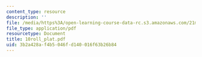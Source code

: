 ```yaml
---
content_type: resource
description: ''
file: /media/https%3A/open-learning-course-data-rc.s3.amazonaws.com/21m-735-technical-design-scenery-mechanisms-and-special-effects-spring-2004/3b2a428af4b5046fd140016f63b26b84_10roll_plat.pdf
file_type: application/pdf
resourcetype: Document
title: 10roll_plat.pdf
uid: 3b2a428a-f4b5-046f-d140-016f63b26b84
---
```

